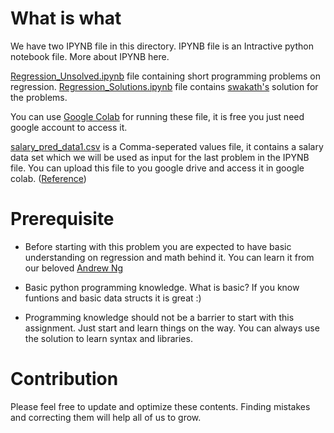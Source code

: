 # What is what
We have two IPYNB file in this directory. IPYNB file is an Intractive python notebook file. More about IPYNB here. 

[Regression_Unsolved.ipynb](/Data/Machine-Learning/python-practice-problems/regression/Regression_Unsolved.ipynb) file containing short programming problems on regression. [Regression_Solutions.ipynb](/Data/Machine-Learning/python-practice-problems/regression/Regression_Solutions.ipynb) file contains [swakath's](https://github.com/swakath) solution for the problems.

You can use [Google Colab](https://colab.google/) for running these file, it is free you just need google account to access it.

[salary_pred_data1.csv](/Data/Machine-Learning/python-practice-problems/regression/salary_pred_data1.csv) is a Comma-seperated values file, it contains a salary data set which we will be used as input for the last problem in the IPYNB file. You can upload this file to you google drive and access it in google colab. ([Reference](https://www.youtube.com/watch?v=zc8g8lGcwQU))


# Prerequisite
- Before starting with this problem you are expected to have basic understanding on regression and math behind it. You can learn it from our beloved [Andrew Ng](https://www.youtube.com/playlist?list=PL6jyaRrk973TCX3TfnOZIGx5VZVJHvvBE)

- Basic python programming knowledge. What is basic? If you know funtions and basic data structs it is great :)

- Programming knowledge should not be a barrier to start with this assignment. Just start and learn things on the way. You can always use the solution to learn syntax and libraries. 

# Contribution
Please feel free to update and optimize these contents. Finding mistakes and correcting them will help all of us to grow.